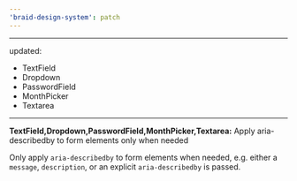 ```yaml
---
'braid-design-system': patch
---
```


---
updated:
  - TextField
  - Dropdown
  - PasswordField
  - MonthPicker
  - Textarea
---

**TextField,Dropdown,PasswordField,MonthPicker,Textarea:** Apply aria-describedby to form elements only when needed

Only apply `aria-describedby` to form elements when needed, e.g. either a `message`, `description`, or an explicit `aria-describedby` is passed.
